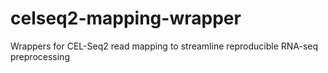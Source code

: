 # celseq2-mapping-wrapper
Wrappers for CEL-Seq2 read mapping to streamline reproducible RNA-seq preprocessing
